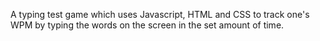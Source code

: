 A typing test game which uses Javascript, HTML and CSS to track one's WPM by typing the words on the screen in the set amount of time.
